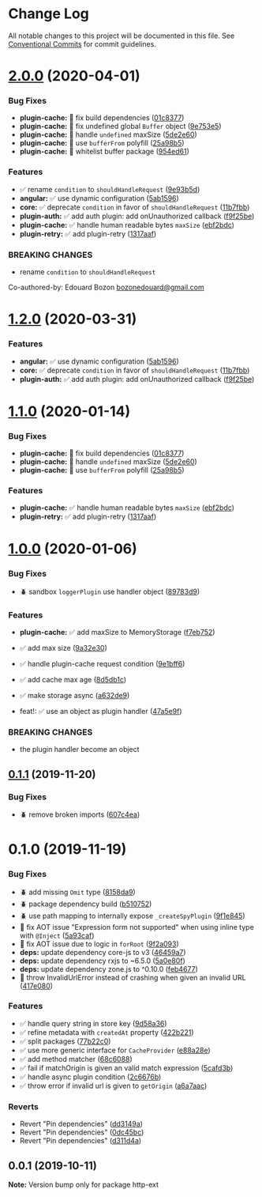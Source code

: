 # Change Log

All notable changes to this project will be documented in this file.
See [Conventional Commits](https://conventionalcommits.org) for commit guidelines.

# [2.0.0](https://github.com/jscutlery/http-ext/compare/v1.0.0...v2.0.0) (2020-04-01)


### Bug Fixes

* **plugin-cache:** 🐞 fix build dependencies ([01c8377](https://github.com/jscutlery/http-ext/commit/01c83775382dbffc9c60526f772e29d59c88be8d))
* **plugin-cache:** 🐞 fix undefined global `Buffer` object ([9e753e5](https://github.com/jscutlery/http-ext/commit/9e753e5bd650c3ccdbbc28e80893a2f11e75df5c))
* **plugin-cache:** 🐞 handle `undefined` maxSize ([5de2e60](https://github.com/jscutlery/http-ext/commit/5de2e60a6bdf086db21877059367361ad0bf3725))
* **plugin-cache:** 🐞 use `bufferFrom` polyfill ([25a98b5](https://github.com/jscutlery/http-ext/commit/25a98b506d1ab6ff4f77e89d5b9aeb39e32ce324))
* **plugin-cache:** 🐞 whitelist buffer package ([954ed61](https://github.com/jscutlery/http-ext/commit/954ed61572d74a833075093b10dbe630113a2a3d))


### Features

* ✅ rename `condition` to `shouldHandleRequest` ([9e93b5d](https://github.com/jscutlery/http-ext/commit/9e93b5d20e4c3cb0ef94b5b6a1440565b685b6c7))
* **angular:** ✅ use dynamic configuration ([5ab1596](https://github.com/jscutlery/http-ext/commit/5ab1596cc1099e2a78158a9af9ec94ae83943ce4))
* **core:** ✅ deprecate `condition` in favor of `shouldHandleRequest` ([11b7fbb](https://github.com/jscutlery/http-ext/commit/11b7fbb9b818b15699c3c441245b3a299c6f4851))
* **plugin-auth:** ✅ add auth plugin: add onUnauthorized callback ([f9f25be](https://github.com/jscutlery/http-ext/commit/f9f25bed1650b603d987c5088a909fe27fc1e1e6))
* **plugin-cache:** ✅ handle human readable bytes `maxSize` ([ebf2bdc](https://github.com/jscutlery/http-ext/commit/ebf2bdcb4d0e2f040f9af9ffa8f15758828d94cd))
* **plugin-retry:** ✅ add plugin-retry ([1317aaf](https://github.com/jscutlery/http-ext/commit/1317aaf601484224a1f6adb6f3c33038ae4d807a))


### BREAKING CHANGES

* rename `condition` to `shouldHandleRequest`

Co-authored-by: Edouard Bozon <bozonedouard@gmail.com>





# [1.2.0](https://github.com/jscutlery/http-ext/compare/v1.1.0...v1.2.0) (2020-03-31)


### Features

* **angular:** ✅ use dynamic configuration ([5ab1596](https://github.com/jscutlery/http-ext/commit/5ab1596cc1099e2a78158a9af9ec94ae83943ce4))
* **core:** ✅ deprecate `condition` in favor of `shouldHandleRequest` ([11b7fbb](https://github.com/jscutlery/http-ext/commit/11b7fbb9b818b15699c3c441245b3a299c6f4851))
* **plugin-auth:** ✅ add auth plugin: add onUnauthorized callback ([f9f25be](https://github.com/jscutlery/http-ext/commit/f9f25bed1650b603d987c5088a909fe27fc1e1e6))





# [1.1.0](https://github.com/jscutlery/http-ext/compare/v1.0.0...v1.1.0) (2020-01-14)


### Bug Fixes

* **plugin-cache:** 🐞 fix build dependencies ([01c8377](https://github.com/jscutlery/http-ext/commit/01c83775382dbffc9c60526f772e29d59c88be8d))
* **plugin-cache:** 🐞 handle `undefined` maxSize ([5de2e60](https://github.com/jscutlery/http-ext/commit/5de2e60a6bdf086db21877059367361ad0bf3725))
* **plugin-cache:** 🐞 use `bufferFrom` polyfill ([25a98b5](https://github.com/jscutlery/http-ext/commit/25a98b506d1ab6ff4f77e89d5b9aeb39e32ce324))


### Features

* **plugin-cache:** ✅ handle human readable bytes `maxSize` ([ebf2bdc](https://github.com/jscutlery/http-ext/commit/ebf2bdcb4d0e2f040f9af9ffa8f15758828d94cd))
* **plugin-retry:** ✅ add plugin-retry ([1317aaf](https://github.com/jscutlery/http-ext/commit/1317aaf601484224a1f6adb6f3c33038ae4d807a))





# [1.0.0](https://github.com/jscutlery/http-ext/compare/v0.1.1...v1.0.0) (2020-01-06)


### Bug Fixes

* :beetle: sandbox `loggerPlugin` use handler object ([89783d9](https://github.com/jscutlery/http-ext/commit/89783d99e966c7251cad794220a735b00b06dfbd))


### Features

* **plugin-cache:** ✅ add maxSize to MemoryStorage ([f7eb752](https://github.com/jscutlery/http-ext/commit/f7eb75250b189d9398070574e6b19a9f5a36aa38))
* ✅  add max size ([9a32e30](https://github.com/jscutlery/http-ext/commit/9a32e304307beed7731b49bde765397cb4d29130))
* ✅  handle plugin-cache request condition ([9e1bff6](https://github.com/jscutlery/http-ext/commit/9e1bff644d3b4cb4b52ec2e20bb793fa050f7517))
* ✅ add cache max age ([8d5db1c](https://github.com/jscutlery/http-ext/commit/8d5db1c8ee7462bb77cc9ac505fbe72fdb656a62))
* ✅ make storage async ([a632de9](https://github.com/jscutlery/http-ext/commit/a632de92f3ded22d92448548cc2f756a699e499f))


* feat!: :white_check_mark: use an object as plugin handler ([47a5e9f](https://github.com/jscutlery/http-ext/commit/47a5e9f87d9c4256578a005d77516cb2d7034327))


### BREAKING CHANGES

* the plugin handler become an object





## [0.1.1](https://github.com/jscutlery/http-ext/compare/v0.1.0...v0.1.1) (2019-11-20)


### Bug Fixes

* :beetle: remove broken imports ([607c4ea](https://github.com/jscutlery/http-ext/commit/607c4eac8ca7223219ff36358b00fc8098d01cab))





# 0.1.0 (2019-11-19)


### Bug Fixes

* :beetle: add missing `Omit` type ([8158da9](https://github.com/jscutlery/http-ext/commit/8158da9975df62ff15dbe77fa00ba53345d2ceca))
* :beetle: package dependency build ([b510752](https://github.com/jscutlery/http-ext/commit/b51075254dc2e337e3e8b5ef293156abf4bf54ff))
* :beetle: use path mapping to internally expose `_createSpyPlugin` ([9f1e845](https://github.com/jscutlery/http-ext/commit/9f1e8459738c2d0571cde0e95d4f9be19d64a440))
* 🐞 fix AOT issue "Expression form not supported" when using inline type with `@Inject` ([5a93caf](https://github.com/jscutlery/http-ext/commit/5a93caf536df1df9e01e3049cc2d8aed2f088eba))
* 🐞 fix AOT issue due to logic in `forRoot` ([9f2a093](https://github.com/jscutlery/http-ext/commit/9f2a093dda9b5f42b47fefcdefa735f1582380be))
* **deps:** update dependency core-js to v3 ([46459a7](https://github.com/jscutlery/http-ext/commit/46459a70847d5196fad6e591643c923dae86c8d6))
* **deps:** update dependency rxjs to ~6.5.0 ([5a0e80f](https://github.com/jscutlery/http-ext/commit/5a0e80f3819a7c67f9785c6d43324b79b341c427))
* **deps:** update dependency zone.js to ^0.10.0 ([feb4677](https://github.com/jscutlery/http-ext/commit/feb4677ce448297747c8bb9000992bce720620a1))
* 🐞 throw InvalidUrlError instead of crashing when given an invalid URL ([417e080](https://github.com/jscutlery/http-ext/commit/417e080346ba37ebcd54d10403c82fe2abcf4392))


### Features

* :white_check_mark: handle query string in store key ([9d58a36](https://github.com/jscutlery/http-ext/commit/9d58a366d053dae62f1ca093a2be6e6d5bf4fe8f))
* :white_check_mark: refine metadata with `createdAt` property ([422b221](https://github.com/jscutlery/http-ext/commit/422b2216623ada34e14bd08a7b3dd2b32b879e22))
* :white_check_mark: split packages ([77b22c0](https://github.com/jscutlery/http-ext/commit/77b22c01f5de59f02aa28e8bd3fd46e2c49d3bff))
* :white_check_mark: use more generic interface for `CacheProvider` ([e88a28e](https://github.com/jscutlery/http-ext/commit/e88a28ef6a990848e0a3d8faf6bbdd65ea6ba967))
* ✅ add method matcher ([68c6088](https://github.com/jscutlery/http-ext/commit/68c60885c9ec4afc7903ee25b58b9418721bf736))
* ✅ fail if matchOrigin is given an valid match expression ([5cafd3b](https://github.com/jscutlery/http-ext/commit/5cafd3ba42ab68742f4f70d905764e9cd35b18e5))
* ✅ handle async plugin condition ([2c6676b](https://github.com/jscutlery/http-ext/commit/2c6676b16a138ee093b2f70146dd21ce5a744a7b))
* ✅ throw error if invalid url is given to `getOrigin` ([a6a7aac](https://github.com/jscutlery/http-ext/commit/a6a7aacf3e3ea60cfa751f7c9df23be0eb42f2ad))


### Reverts

* Revert "Pin dependencies" ([dd3149a](https://github.com/jscutlery/http-ext/commit/dd3149a587ae63f9d6a99a6801d87b8f90780389))
* Revert "Pin dependencies" ([0dc45bc](https://github.com/jscutlery/http-ext/commit/0dc45bc7838ee46677a0fc8cb2241c5427873fbd))
* Revert "Pin dependencies" ([d311d4a](https://github.com/jscutlery/http-ext/commit/d311d4ad177d46493cc5dff4897726d7339acde4))





## 0.0.1 (2019-10-11)

**Note:** Version bump only for package http-ext
